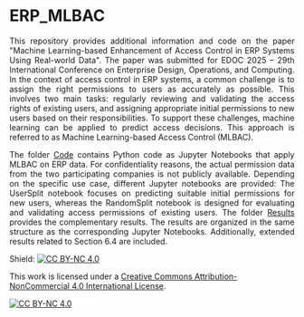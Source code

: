 # ERP_MLBAC

<div align="justify">
This repository provides additional information and code on the paper "Machine Learning-based Enhancement of Access Control in ERP Systems Using Real-world Data". The paper was submitted for EDOC 2025 – 29th International Conference on Enterprise Design, Operations, and Computing.  In the context of access control in ERP systems, a common challenge is to assign the right permissions to users as accurately as possible. This involves two main tasks: regularly reviewing and validating the access rights of existing users, and assigning appropriate initial permissions to new users based on their responsibilities. To support these challenges, machine learning can be applied to predict access decisions. This approach is referred to as Machine Learning-based Access Control (MLBAC).


The folder [Code](https://github.com/JSch25/ERP_MLBAC/tree/70c751c6d08e60cf072fca050a9117f4f2baee3c/Code) contains Python code as Jupyter Notebooks that apply MLBAC on ERP data. For confidentiality reasons, the actual permission data from the two participating companies is not publicly available. Depending on the specific use case, different Jupyter notebooks are provided: The UserSplit notebook focuses on predicting suitable initial permissions for new users, whereas the RandomSplit notebook is designed for evaluating and validating access permissions of existing users. The folder [Results](https://github.com/JSch25/ERP_MLBAC/tree/aee58dc83353271ce2689132966678ae26560afb/Results) provides the complementary results. The results are organized in the same structure as the corresponding Jupyter Notebooks. Additionally, extended results related to Section 6.4 are included.
</div>




Shield: [![CC BY-NC 4.0][cc-by-nc-shield]][cc-by-nc]

This work is licensed under a
[Creative Commons Attribution-NonCommercial 4.0 International License][cc-by-nc].

[![CC BY-NC 4.0][cc-by-nc-image]][cc-by-nc]

[cc-by-nc]: https://creativecommons.org/licenses/by-nc/4.0/
[cc-by-nc-image]: https://licensebuttons.net/l/by-nc/4.0/88x31.png
[cc-by-nc-shield]: https://img.shields.io/badge/License-CC%20BY--NC%204.0-lightgrey.svg

